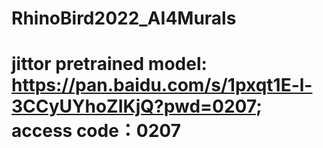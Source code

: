 # RhinoBird2022_AI4Murals
#
# jittor pretrained model: https://pan.baidu.com/s/1pxqt1E-l-3CCyUYhoZIKjQ?pwd=0207; access code：0207
